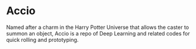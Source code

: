 # Accio
Named after a charm in the Harry Potter Universe that allows the caster to summon an object, Accio is a repo of Deep Learning and related codes for quick rolling and prototyping.
